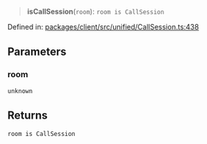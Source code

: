 > **isCallSession**(`room`): `room is CallSession`

Defined in: [packages/client/src/unified/CallSession.ts:438](https://github.com/signalwire/signalwire-js/blob/52fa77b6c8db68f4c99b30b3776f45a4309e15bf/packages/client/src/unified/CallSession.ts#L438)

## Parameters

### room

`unknown`

## Returns

`room is CallSession`
